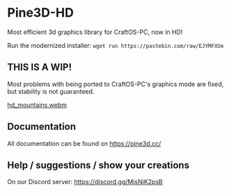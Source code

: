 # Pine3D-HD
Most efficient 3d graphics library for CraftOS-PC, now in HD!

Run the modernized installer: `wget run https://pastebin.com/raw/EJYMFXUe`

## THIS IS A WIP!
Most problems with being ported to CraftOS-PC's graphics mode are fixed, but stability is not guaranteed.

[hd_mountains.webm](https://github.com/user-attachments/assets/cf037c18-a157-4a59-8b6f-fc136139e12e)

## Documentation
All documentation can be found on https://pine3d.cc/

## Help / suggestions / show your creations
On our Discord server: https://discord.gg/MjsNjK2psB
